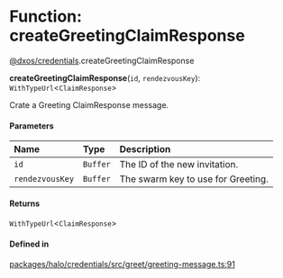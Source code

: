 # Function: createGreetingClaimResponse

[@dxos/credentials](../modules/dxos_credentials.md).createGreetingClaimResponse

**createGreetingClaimResponse**(`id`, `rendezvousKey`): `WithTypeUrl`<`ClaimResponse`\>

Crate a Greeting ClaimResponse message.

#### Parameters

| Name | Type | Description |
| :------ | :------ | :------ |
| `id` | `Buffer` | The ID of the new invitation. |
| `rendezvousKey` | `Buffer` | The swarm key to use for Greeting. |

#### Returns

`WithTypeUrl`<`ClaimResponse`\>

#### Defined in

[packages/halo/credentials/src/greet/greeting-message.ts:91](https://github.com/dxos/dxos/blob/main/packages/halo/credentials/src/greet/greeting-message.ts#L91)
